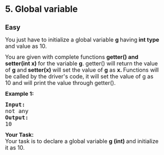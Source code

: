 # 5. Global variable
## Easy 
<div class="problem-statement">
                <p></p><p><span style="font-size:18px">You just have to initialize a global variable <strong>g </strong>having<strong> int type </strong>and value as 10.</span></p>

<p><span style="font-size:18px">You are given with complete&nbsp;functions&nbsp;<strong>getter() and setter(int x) </strong>for the variable <strong>g</strong>. getter() will return the value of <strong>g </strong>and<strong> setter(x) </strong>will set the value of <strong>g</strong> as <strong>x. </strong>Functions will be called by the driver's code, it will set the value of g as 10 and will print the value through getter(). </span></p>

<p><span style="font-size:18px"><strong>Example 1:</strong>&nbsp;</span></p>

<pre><span style="font-size:18px"><strong>Input:</strong>
not any
<strong>Output:</strong>
10</span></pre>

<p><span style="font-size:18px"><strong>Your Task:</strong><br>
Your task is to declare a global variable <strong>g (int)&nbsp;</strong>and initialize it as 10.</span></p>
 <p></p>
            </div>